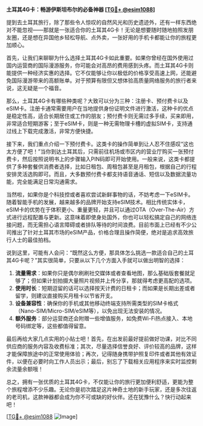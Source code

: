 **土耳其4G卡：畅游伊斯坦布尔的必备神器 [[TG💪+ @esim1088](https://t.me/s/esim1088)]**

提到去土耳其旅行，除了那些令人惊叹的自然风光和历史遗迹外，还有一样东西绝对不能忽视——那就是一张适合你的土耳其4G卡！无论是想要随时随地拍照发朋友圈，还是想在异国他乡轻松导航、点外卖，一张好用的手机卡都能让你的旅程更加顺心。

首先，让我们来聊聊为什么选择土耳其4G卡如此重要。如果你曾经在国外使用过国内运营商的国际漫游服务，你可能会对高昂的费用感到头疼。而土耳其4G卡则能提供一种经济实惠的选择。它不仅能够让你以极低的价格享受高速上网，还能避免国际漫游带来的高额账单。对于预算有限但又想体验高质量网络服务的旅行者来说，这无疑是一个福音。

那么，土耳其4G卡有哪些种类呢？大致可以分为三种：注册卡、预付费卡以及eSIM卡。注册卡通常需要用户在当地提供身份证明文件进行激活，这种卡的优点是稳定性高，适合长期居住或工作的朋友；预付费卡则无需过多手续，买来即用，非常适合短期游客；至于eSIM卡，则是一种无需物理卡槽的虚拟SIM卡，支持通过线上下载完成激活，非常方便快捷。

接下来，我们重点介绍一下预付费卡。这类卡的操作简单到让人忍不住感叹“这也太方便了吧！”当你到达土耳其后，只需前往机场或市区内的营业厅购买一张预付费卡，然后按照说明书上的步骤输入PIN码即可开始使用。一般来说，这类卡都提供了多种套餐供消费者选择，比如日租包、周租包甚至是月租包，根据自己的行程安排灵活选购即可。而且，大多数预付费卡都支持语音通话、短信以及数据流量功能，完全能满足日常沟通需求。

当然啦，如果你是个科技控或者喜欢尝试新鲜事物的话，不妨考虑一下eSIM卡。随着智能手机的发展，越来越多的品牌开始支持eSIM技术。相比传统实体卡，eSIM卡的优势在于体积更小、重量更轻，并且可以通过OTA（Over-The-Air）方式进行远程配置与更新。这意味着即使身处国外，你也可以轻松搞定自己的网络连接问题，而无需担心语言障碍或者排队等待的时间浪费。目前市面上已经有不少公司推出了针对土耳其市场的eSIM产品，价格合理且操作简便，绝对是追求高效旅行人士的最佳拍档。

说到这里，可能有人会问：“既然这么方便，那具体怎么挑选一款适合自己的土耳其4G卡呢？”其实很简单，只要从以下几个方面入手就可以做出明智的选择：

1. **流量需求**：如果你只是偶尔刷刷社交媒体或者查看地图，那么基础版套餐就足够了；但如果计划拍摄大量照片视频并上传分享，那就得考虑更高配的选项。
2. **使用时长**：短期逗留的话可以选择按天计费的日租卡；而如果是长期出差或者留学，则建议直接购买月租卡以节省开支。
3. **设备兼容性**：确保你的手机或其他移动终端支持所需类型的SIM卡格式（Nano-SIM/Micro-SIM/eSIM等），以免出现无法安装的情况。
4. **额外服务**：部分运营商还会附赠一些增值服务，如免费Wi-Fi热点接入、本地号码绑定等，这些都值得留意。

最后再给大家几点实用的小贴士吧！首先，在出发前最好提前做好功课，对比不同供应商的服务内容及收费标准；其次，尽量选择信誉良好、评价较高的品牌，这样才能保障旅途中的正常使用体验；再次，记得随身携带护照复印件或者其他有效证件，以便在必要时向工作人员出示；最后，别忘了下载相关应用程序来实时监控剩余流量余额哦！

总之，拥有一张优质的土耳其4G卡，不仅能让你的旅行更加便利舒适，更能为整个旅程增添不少乐趣。无论你是初次踏足这片神奇土地的新手玩家，还是多次往返的老司机，这款神器都会成为你不可或缺的好伙伴。还在犹豫什么？快行动起来吧！

[[TG💪+ @esim1088](https://t.me/s/esim1088) ![Image](https://i.postimg.cc/4NQfJmqS/Snipaste-2025-05-13-00-14-12.png)]